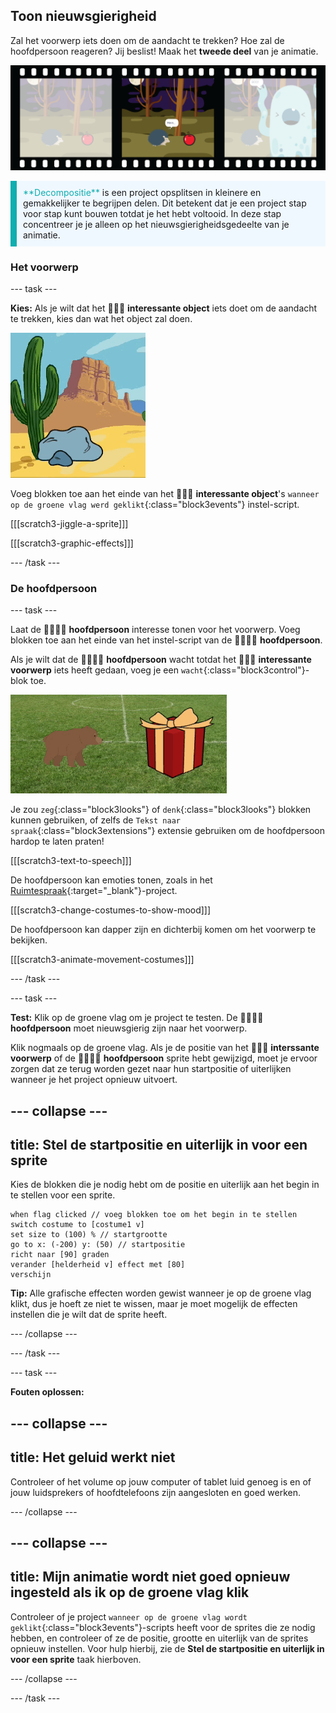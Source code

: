 ## Toon nieuwsgierigheid

Zal het voorwerp iets doen om de aandacht te trekken? Hoe zal de hoofdpersoon reageren? Jij beslist! Maak het **tweede deel** van je animatie.

![Een filmstrip met 3 frames. Het tweede frame is gemarkeerd. Het beeld toont een scène met een hoofdpersoon di 'hmmmm' denkt terwijl hij naar een merkwaardig object kijkt.](images/curiosity.png)

<p style="border-left: solid; border-width:10px; border-color: #0faeb0; background-color: aliceblue; padding: 10px;">
  <span style="color: #0faeb0">**Decompositie**</span> is een project opsplitsen in kleinere en gemakkelijker te begrijpen delen. Dit betekent dat je een project stap voor stap kunt bouwen totdat je het hebt voltooid. In deze stap concentreer je je alleen op het nieuwsgierigheidsgedeelte van je animatie.
</p>

### Het voorwerp

--- task ---

**Kies:** Als je wilt dat het 🎂🎾🎁 **interessante object** iets doet om de aandacht te trekken, kies dan wat het object zal doen.

![Een woestijnachtergrond met een rots die heen en weer schudt.](images/jiggle.gif)

Voeg blokken toe aan het einde van het 🎂🎾🎁 **interessante object**'s `wanneer op de groene vlag werd geklikt`{:class="block3events"} instel-script.

[[[scratch3-jiggle-a-sprite]]]

[[[scratch3-graphic-effects]]]

--- /task ---

### De hoofdpersoon

--- task ---

Laat de 🐙👩‍🦼🦖 **hoofdpersoon** interesse tonen voor het voorwerp. Voeg blokken toe aan het einde van het instel-script van de 🐙👩‍🦼🦖 **hoofdpersoon**.

Als je wilt dat de 🐙👩‍🦼🦖 **hoofdpersoon** wacht totdat het 🎂🎾🎁 **interessante voorwerp** iets heeft gedaan, voeg je een `wacht`{:class="block3control"}-blok toe.

![Een woestijnachtergrond met een rots die heen en weer schudt.](images/bear.gif)

Je zou `zeg`{:class="block3looks"} of `denk`{:class="block3looks"} blokken kunnen gebruiken, of zelfs de `Tekst naar spraak`{:class="block3extensions"} extensie gebruiken om de hoofdpersoon hardop te laten praten!

[[[scratch3-text-to-speech]]]

De hoofdpersoon kan emoties tonen, zoals in het [Ruimtespraak](https://projects.raspberrypi.org/nl-NL/projects/space-talk){:target="_blank"}-project.

[[[scratch3-change-costumes-to-show-mood]]]

De hoofdpersoon kan dapper zijn en dichterbij komen om het voorwerp te bekijken.

[[[scratch3-animate-movement-costumes]]]

--- /task ---

--- task ---

**Test:** Klik op de groene vlag om je project te testen. De 🐙👩‍🦼🦖 **hoofdpersoon** moet nieuwsgierig zijn naar het voorwerp.

Klik nogmaals op de groene vlag. Als je de positie van het 🎂🎾🎁 **interssante voorwerp** of de 🐙👩‍🦼🦖 **hoofdpersoon** sprite hebt gewijzigd, moet je ervoor zorgen dat ze terug worden gezet naar hun startpositie of uiterlijken wanneer je het project opnieuw uitvoert.

--- collapse ---
---
title: Stel de startpositie en uiterlijk in voor een sprite
---

Kies de blokken die je nodig hebt om de positie en uiterlijk aan het begin in te stellen voor een sprite.

```blocks3
when flag clicked // voeg blokken toe om het begin in te stellen 
switch costume to [costume1 v]
set size to (100) % // startgrootte
go to x: (-200) y: (50) // startpositie
richt naar [90] graden
verander [helderheid v] effect met [80]
verschijn
```

**Tip:** Alle grafische effecten worden gewist wanneer je op de groene vlag klikt, dus je hoeft ze niet te wissen, maar je moet mogelijk de effecten instellen die je wilt dat de sprite heeft.

--- /collapse ---

--- /task ---

--- task ---

**Fouten oplossen:**

--- collapse ---
---
title: Het geluid werkt niet
---

Controleer of het volume op jouw computer of tablet luid genoeg is en of jouw luidsprekers of hoofdtelefoons zijn aangesloten en goed werken.

--- /collapse ---

--- collapse ---
---
title: Mijn animatie wordt niet goed opnieuw ingesteld als ik op de groene vlag klik
---

Controleer of je project `wanneer op de groene vlag wordt geklikt`{:class="block3events"}-scripts heeft voor de sprites die ze nodig hebben, en controleer of ze de positie, grootte en uiterlijk van de sprites opnieuw instellen. Voor hulp hierbij, zie de **Stel de startpositie en uiterlijk in voor een sprite** taak hierboven.

--- /collapse ---

--- /task ---

